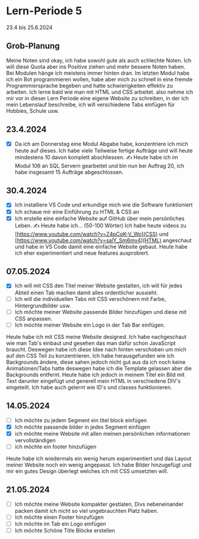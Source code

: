 # Lern-Periode 5
23.4 bis 25.6.2024

## Grob-Planung
Meine Noten sind okay, ich habe sowohl gute als auch schlechte Noten. Ich will diese Quota aber ins Positive ziehen und mehr bessere Noten haben. Bei Modulen hänge ich meistens immer hinten dran. Im letzten Modul habe ich ein Bot programmieren wollen, habe aber mich zu schnell in eine fremde Programmiersprache begeben und hatte schwierigkeiten effektiv zu arbeiten. Ich lerne bald wie man mit HTML und CSS arbeitet. also nehme ich mir vor in dieser Lern Periode eine eigene Website zu schreiben, in der ich mein Lebenslauf beschreibe, ich will verschiedene Tabs einfügen für Hobbies, Schule usw.

## 23.4.2024
- [x] Da ich am Donnerstag eine Modul Abgabe habe, konzentriere ich mich heute auf dieses. Ich habe viele Teilweise fertige Aufträge und will heute mindestens 10 davon komplett abschliessen.
✍️ Heute habe ich im Modul 106 an SQL Servern gearbeitet und bin nun bei Auftrag 20, ich habe insgesamt 15 Aufträge abgeschlossen.

## 30.4.2024
- [x] Ich installiere VS Code und erkundige mich wie die Software funktioniert
- [x] Ich schaue mir eine Einführung zu HTML & CSS an
- [x] Ich erstelle eine einfache Website auf GitHub über mein persönliches Leben.
✍️ Heute habe ich... (50-100 Wörter)
Ich habe heute videos zu [https://www.youtube.com/watch?v=Z4pCqK-V_Wo](CSS) und [https://www.youtube.com/watch?v=salY_Sm6mv4](HTML) angeschaut und habe in VS Code damit eine einfache Website gebaut. Heute habe ich eher experimentiert und neue features ausprobiert.

## 07.05.2024
- [x] Ich will mit CSS den Titel meiner Website gestalten, ich will für jedes Abteil einen Tab machen damit alles ordentlicher aussieht.
- [ ] Ich will die individuellen Tabs mit CSS verschönern mit Farbe, Hintergrundbilder usw.
- [ ] Ich möchte meiner Website passende Bilder hinzufügen und diese mit CSS anpassen.
- [ ] Ich möchte meiner Website ein Logo in der Tab Bar einfügen.

Heute habe ich mit CSS meine Website designed. Ich habe nachgeschaut wie man Tab's einbaut und gesehen das man dafür schon JavaScript braucht. Deswegen habe ich diese Idee nach hinten verschoben um mich auf den CSS Teil zu konzentrieren. Ich habe herausgefunden wie ich Backgrounds ändere, diese sahen jedoch nicht gut aus da ich noch keine Animationen/Tabs hatte deswegen habe ich die Template gelassen aber die Backgrounds entfernt. Heute habe ich jedoch in meinem Titel ein Bild mit Text darunter eingefügt und generell mein HTML in verschiedene DIV's eingeteilt. Ich habe auch gelernt wie ID's und classes funktionieren.

## 14.05.2024
- [ ] Ich möchte zu jedem Segment ein titel block einfügen
- [x] Ich möchte passende bilder in jedes Segment einfügen
- [x] ich möchte meine Website mit allen meinen persönlichen informationen vervollständigen
- [ ] ich möchte ein footer hinzufügen

Heute habe ich wiedermals ein wenig herum experimentiert und das Layout meiner Website noch ein wenig angepasst. Ich habe Bilder hinzugefügt und mir ein gutes Design überlegt welches ich mit CSS umsetzten will.

## 21.05.2024
- [ ] Ich möchte meine Website kompakter gestlaten, Divs nebeneinander packen damit ich nicht so viel ungebrauchten Platz haben.
- [ ] Ich möchte einen Footer hinzufügen
- [ ] Ich möchte im Tab ein Logo einfügen
- [ ] Ich möchte Schöne Title Blöcke erstellen
